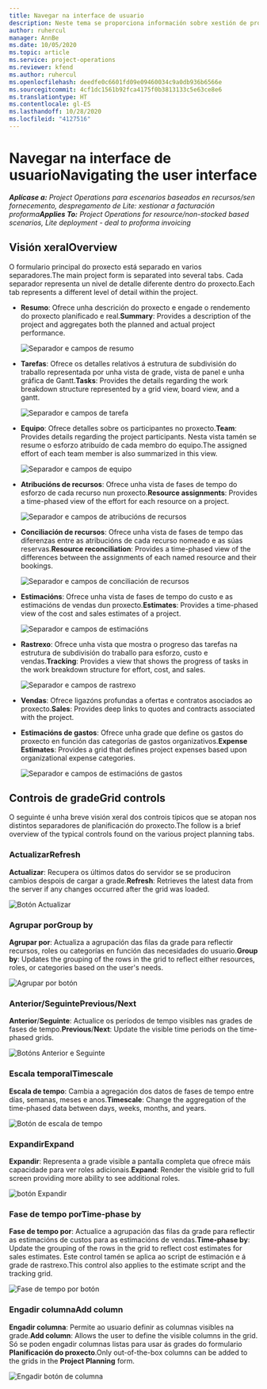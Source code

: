 ```yaml
---
title: Navegar na interface de usuario
description: Neste tema se proporciona información sobre xestión de proxectos en Dynamics 365 Project Operations.
author: ruhercul
manager: AnnBe
ms.date: 10/05/2020
ms.topic: article
ms.service: project-operations
ms.reviewer: kfend
ms.author: ruhercul
ms.openlocfilehash: deedfe0c6601fd09e09460034c9a0db936b6566e
ms.sourcegitcommit: 4cf1dc1561b92fca4175f0b3813133c5e63ce8e6
ms.translationtype: HT
ms.contentlocale: gl-ES
ms.lasthandoff: 10/28/2020
ms.locfileid: "4127516"
---
```

# <a name="navigating-the-user-interface"></a><span data-ttu-id="826dc-103">Navegar na interface de usuario</span><span class="sxs-lookup"><span data-stu-id="826dc-103">Navigating the user interface</span></span>

<span data-ttu-id="826dc-104">_**Aplícase a:** Project Operations para escenarios baseados en recursos/sen fornecemento, despregamento de Lite: xestionar a facturación proforma_</span><span class="sxs-lookup"><span data-stu-id="826dc-104">_**Applies To:** Project Operations for resource/non-stocked based scenarios, Lite deployment - deal to proforma invoicing_</span></span>

## <a name="overview"></a><span data-ttu-id="826dc-105">Visión xeral</span><span class="sxs-lookup"><span data-stu-id="826dc-105">Overview</span></span>

<span data-ttu-id="826dc-106">O formulario principal do proxecto está separado en varios separadores.</span><span class="sxs-lookup"><span data-stu-id="826dc-106">The main project form is separated into several tabs.</span></span> <span data-ttu-id="826dc-107">Cada separador representa un nivel de detalle diferente dentro do proxecto.</span><span class="sxs-lookup"><span data-stu-id="826dc-107">Each tab represents a different level of detail within the project.</span></span>

- <span data-ttu-id="826dc-108">**Resumo**: Ofrece unha descrición do proxecto e engade o rendemento do proxecto planificado e real.</span><span class="sxs-lookup"><span data-stu-id="826dc-108">**Summary**: Provides a description of the project and aggregates both the planned and actual project performance.</span></span>

    ![Separador e campos de resumo](media/navigation7.png)

- <span data-ttu-id="826dc-110">**Tarefas**: Ofrece os detalles relativos á estrutura de subdivisión do traballo representada por unha vista de grade, vista de panel e unha gráfica de Gantt.</span><span class="sxs-lookup"><span data-stu-id="826dc-110">**Tasks**: Provides the details regarding the work breakdown structure represented by a grid view, board view, and a gantt.</span></span>

    ![Separador e campos de tarefa](media/navigation8.png)

- <span data-ttu-id="826dc-112">**Equipo**: Ofrece detalles sobre os participantes no proxecto.</span><span class="sxs-lookup"><span data-stu-id="826dc-112">**Team**: Provides details regarding the project participants.</span></span> <span data-ttu-id="826dc-113">Nesta vista tamén se resume o esforzo atribuído de cada membro do equipo.</span><span class="sxs-lookup"><span data-stu-id="826dc-113">The assigned effort of each team member is also summarized in this view.</span></span>

    ![Separador e campos de equipo](media/navigation9.png)

- <span data-ttu-id="826dc-115">**Atribucións de recursos**: Ofrece unha vista de fases de tempo do esforzo de cada recurso nun proxecto.</span><span class="sxs-lookup"><span data-stu-id="826dc-115">**Resource assignments**: Provides a time-phased view of the effort for each resource on a project.</span></span>

    ![Separador e campos de atribucións de recursos](media/navigation10.png)

- <span data-ttu-id="826dc-117">**Conciliación de recursos**: Ofrece unha vista de fases de tempo das diferenzas entre as atribucións de cada recurso nomeado e as súas reservas.</span><span class="sxs-lookup"><span data-stu-id="826dc-117">**Resource reconciliation**: Provides a time-phased view of the differences between the assignments of each named resource and their bookings.</span></span>

    ![Separador e campos de conciliación de recursos](media/navigation11.png)

- <span data-ttu-id="826dc-119">**Estimacións**: Ofrece unha vista de fases de tempo do custo e as estimacións de vendas dun proxecto.</span><span class="sxs-lookup"><span data-stu-id="826dc-119">**Estimates**: Provides a time-phased view of the cost and sales estimates of a project.</span></span>

    ![Separador e campos de estimacións](media/navigation12.png)

- <span data-ttu-id="826dc-121">**Rastrexo**: Ofrece unha vista que mostra o progreso das tarefas na estrutura de subdivisión do traballo para esforzo, custo e vendas.</span><span class="sxs-lookup"><span data-stu-id="826dc-121">**Tracking**: Provides a view that shows the progress of tasks in the work breakdown structure for effort, cost, and sales.</span></span>

    ![Separador e campos de rastrexo](media/navigation13.png)

- <span data-ttu-id="826dc-123">**Vendas**: Ofrece ligazóns profundas a ofertas e contratos asociados ao proxecto.</span><span class="sxs-lookup"><span data-stu-id="826dc-123">**Sales**: Provides deep links to quotes and contracts associated with the project.</span></span>

- <span data-ttu-id="826dc-124">**Estimacións de gastos**: Ofrece unha grade que define os gastos do proxecto en función das categorías de gastos organizativos.</span><span class="sxs-lookup"><span data-stu-id="826dc-124">**Expense Estimates**: Provides a grid that defines project expenses based upon organizational expense categories.</span></span>

    ![Separador e campos de estimacións de gastos](media/navigation14.png)

## <a name="grid-controls"></a><span data-ttu-id="826dc-126">Controis de grade</span><span class="sxs-lookup"><span data-stu-id="826dc-126">Grid controls</span></span>

<span data-ttu-id="826dc-127">O seguinte é unha breve visión xeral dos controis típicos que se atopan nos distintos separadores de planificación do proxecto.</span><span class="sxs-lookup"><span data-stu-id="826dc-127">The follow is a brief overview of the typical controls found on the various project planning tabs.</span></span>

### <a name="refresh"></a><span data-ttu-id="826dc-128">Actualizar</span><span class="sxs-lookup"><span data-stu-id="826dc-128">Refresh</span></span>

<span data-ttu-id="826dc-129">**Actualizar**: Recupera os últimos datos do servidor se se produciron cambios despois de cargar a grade.</span><span class="sxs-lookup"><span data-stu-id="826dc-129">**Refresh**: Retrieves the latest data from the server if any changes occurred after the grid was loaded.</span></span>

![Botón Actualizar](media/navigation7.png)

### <a name="group-by"></a><span data-ttu-id="826dc-131">Agrupar por</span><span class="sxs-lookup"><span data-stu-id="826dc-131">Group by</span></span>

<span data-ttu-id="826dc-132">**Agrupar por**: Actualiza a agrupación das filas da grade para reflectir recursos, roles ou categorías en función das necesidades do usuario.</span><span class="sxs-lookup"><span data-stu-id="826dc-132">**Group by**: Updates the grouping of the rows in the grid to reflect either resources, roles, or categories based on the user's needs.</span></span>

![Agrupar por botón](media/navigation6.png)

### <a name="previousnext"></a><span data-ttu-id="826dc-134">Anterior/Seguinte</span><span class="sxs-lookup"><span data-stu-id="826dc-134">Previous/Next</span></span>

<span data-ttu-id="826dc-135">**Anterior**/**Seguinte**: Actualice os períodos de tempo visibles nas grades de fases de tempo.</span><span class="sxs-lookup"><span data-stu-id="826dc-135">**Previous**/**Next**: Update the visible time periods on the time-phased grids.</span></span>

![Botóns Anterior e Seguinte](media/navigation2.png)

### <a name="timescale"></a><span data-ttu-id="826dc-137">Escala temporal</span><span class="sxs-lookup"><span data-stu-id="826dc-137">Timescale</span></span>

<span data-ttu-id="826dc-138">**Escala de tempo**: Cambia a agregación dos datos de fases de tempo entre días, semanas, meses e anos.</span><span class="sxs-lookup"><span data-stu-id="826dc-138">**Timescale**: Change the aggregation of the time-phased data between days, weeks, months, and years.</span></span>

![Botón de escala de tempo](media/navigation3.png)

### <a name="expand"></a><span data-ttu-id="826dc-140">Expandir</span><span class="sxs-lookup"><span data-stu-id="826dc-140">Expand</span></span>

<span data-ttu-id="826dc-141">**Expandir**: Representa a grade visible a pantalla completa que ofrece máis capacidade para ver roles adicionais.</span><span class="sxs-lookup"><span data-stu-id="826dc-141">**Expand**: Render the visible grid to full screen providing more ability to see additional roles.</span></span>

![botón Expandir](media/navigation4.png)

### <a name="time-phase-by"></a><span data-ttu-id="826dc-143">Fase de tempo por</span><span class="sxs-lookup"><span data-stu-id="826dc-143">Time-phase by</span></span>

<span data-ttu-id="826dc-144">**Fase de tempo por**: Actualice a agrupación das filas da grade para reflectir as estimacións de custos para as estimacións de vendas.</span><span class="sxs-lookup"><span data-stu-id="826dc-144">**Time-phase by**: Update the grouping of the rows in the grid to reflect cost estimates for sales estimates.</span></span> <span data-ttu-id="826dc-145">Este control tamén se aplica ao script de estimación e á grade de rastrexo.</span><span class="sxs-lookup"><span data-stu-id="826dc-145">This control also applies to the estimate script and the tracking grid.</span></span>

![Fase de tempo por botón](media/navigation0.png)

### <a name="add-column"></a><span data-ttu-id="826dc-147">Engadir columna</span><span class="sxs-lookup"><span data-stu-id="826dc-147">Add column</span></span>

<span data-ttu-id="826dc-148">**Engadir columna**: Permite ao usuario definir as columnas visibles na grade.</span><span class="sxs-lookup"><span data-stu-id="826dc-148">**Add column**: Allows the user to define the visible columns in the grid.</span></span> <span data-ttu-id="826dc-149">Só se poden engadir columnas listas para usar ás grades do formulario **Planificación do proxecto**.</span><span class="sxs-lookup"><span data-stu-id="826dc-149">Only out-of-the-box columns can be added to the grids in the **Project Planning** form.</span></span>

![Engadir botón de columna](media/navigation5.png)
